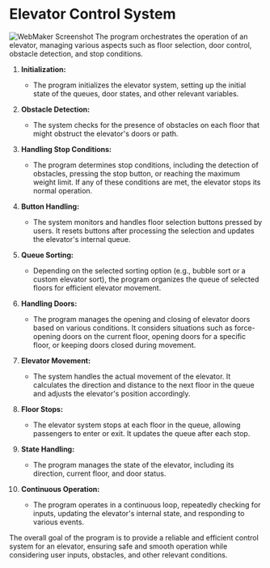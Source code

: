 # Elevator Control System
![WebMaker Screenshot](https://i.imgur.com/WaJWguh.png)
The program orchestrates the operation of an elevator, managing various aspects such as floor selection, door control, obstacle detection, and stop conditions.

1. **Initialization:**
   - The program initializes the elevator system, setting up the initial state of the queues, door states, and other relevant variables.

2. **Obstacle Detection:**
   - The system checks for the presence of obstacles on each floor that might obstruct the elevator's doors or path.

3. **Handling Stop Conditions:**
   - The program determines stop conditions, including the detection of obstacles, pressing the stop button, or reaching the maximum weight limit. If any of these conditions are met, the elevator stops its normal operation.

4. **Button Handling:**
   - The system monitors and handles floor selection buttons pressed by users. It resets buttons after processing the selection and updates the elevator's internal queue.

5. **Queue Sorting:**
   - Depending on the selected sorting option (e.g., bubble sort or a custom elevator sort), the program organizes the queue of selected floors for efficient elevator movement.

6. **Handling Doors:**
   - The program manages the opening and closing of elevator doors based on various conditions. It considers situations such as force-opening doors on the current floor, opening doors for a specific floor, or keeping doors closed during movement.

7. **Elevator Movement:**
   - The system handles the actual movement of the elevator. It calculates the direction and distance to the next floor in the queue and adjusts the elevator's position accordingly.

8. **Floor Stops:**
   - The elevator system stops at each floor in the queue, allowing passengers to enter or exit. It updates the queue after each stop.

9. **State Handling:**
   - The program manages the state of the elevator, including its direction, current floor, and door status.

10. **Continuous Operation:**
    - The program operates in a continuous loop, repeatedly checking for inputs, updating the elevator's internal state, and responding to various events.

The overall goal of the program is to provide a reliable and efficient control system for an elevator, ensuring safe and smooth operation while considering user inputs, obstacles, and other relevant conditions.
